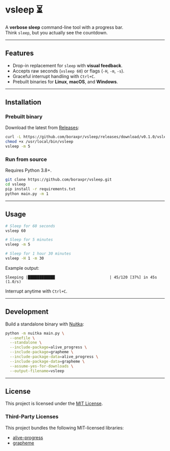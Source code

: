 # vsleep ⏳

A **verbose sleep** command-line tool with a progress bar.  
Think `sleep`, but you actually see the countdown.

---

## Features

- Drop-in replacement for `sleep` with **visual feedback**.
- Accepts raw seconds (`vsleep 60`) or flags (`-H`, `-m`, `-s`).
- Graceful interrupt handling with `Ctrl+C`.
- Prebuilt binaries for **Linux**, **macOS**, and **Windows**.

---

## Installation

### Prebuilt binary

Download the latest from [Releases](https://github.com/boraxpr/vsleep/releases):

```bash
curl -L https://github.com/boraxpr/vsleep/releases/download/v0.1.0/vsleep-linux-amd64 -o /usr/local/bin/vsleep
chmod +x /usr/local/bin/vsleep
vsleep -m 5
````

### Run from source

Requires Python 3.8+.

```bash
git clone https://github.com/boraxpr/vsleep.git
cd vsleep
pip install -r requirements.txt
python main.py -m 1
```

---

## Usage

```bash
# Sleep for 60 seconds
vsleep 60

# Sleep for 5 minutes
vsleep -m 5

# Sleep for 1 hour 30 minutes
vsleep -H 1 -m 30
```

Example output:

```
Sleeping |███████████▉                        | 45/120 [37%] in 45s (1.0/s)
```

Interrupt anytime with `Ctrl+C`.

---

## Development

Build a standalone binary with [Nuitka](https://nuitka.net/):

```bash
python -m nuitka main.py \
  --onefile \
  --standalone \
  --include-package=alive_progress \
  --include-package=grapheme \
  --include-package-data=alive_progress \
  --include-package-data=grapheme \
  --assume-yes-for-downloads \
  --output-filename=vsleep
```

---

## License

This project is licensed under the [MIT License](LICENSE).

### Third-Party Licenses

This project bundles the following MIT-licensed libraries:

* [alive-progress](https://github.com/rsalmei/alive-progress)
* [grapheme](https://github.com/alvinlindstam/grapheme)
